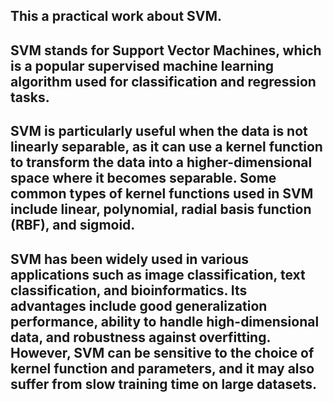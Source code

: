 ## This a practical work about SVM.

## SVM stands for Support Vector Machines, which is a popular supervised machine learning algorithm used for classification and regression tasks.

## SVM is particularly useful when the data is not linearly separable, as it can use a kernel function to transform the data into a higher-dimensional space where it becomes separable. Some common types of kernel functions used in SVM include linear, polynomial, radial basis function (RBF), and sigmoid.

## SVM has been widely used in various applications such as image classification, text classification, and bioinformatics. Its advantages include good generalization performance, ability to handle high-dimensional data, and robustness against overfitting. However, SVM can be sensitive to the choice of kernel function and parameters, and it may also suffer from slow training time on large datasets.
